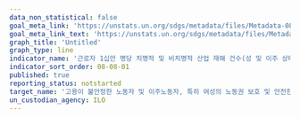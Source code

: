```yaml
---
data_non_statistical: false
goal_meta_link: 'https://unstats.un.org/sdgs/metadata/files/Metadata-08-08-01.pdf'
goal_meta_link_text: 'https://unstats.un.org/sdgs/metadata/files/Metadata-08-08-01.pdf'
graph_title: 'Untitled'
graph_type: line
indicator_name: '근로자 1십만 명당 치명적 및 비치명적 산업 재해 건수(성 및 이주 상태별)'
indicator_sort_order: 08-08-01
published: true
reporting_status: notstarted
target_name: '고용이 불안정한 노동자 및 이주노동자, 특히 여성의 노동권 보호 및 안전한 작업 환경 촉진'
un_custodian_agency: ILO
---
```

